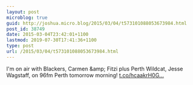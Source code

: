 ```yaml
---
layout: post
microblog: true
guid: http://joshua.micro.blog/2015/03/04/t573101088053673984.html
post_id: 38749
date: 2015-03-04T23:42:01+1100
lastmod: 2019-07-30T17:41:36+1100
type: post
url: /2015/03/04/t573101088053673984.html
---
```

I'm on air with Blackers, Carmen &amp;amp; Fitzi plus Perth Wildcat, Jesse Wagstaff, on 96fm Perth tomorrow morning! [t.co/hcaakrH0G...](http://t.co/hcaakrH0Gw)
